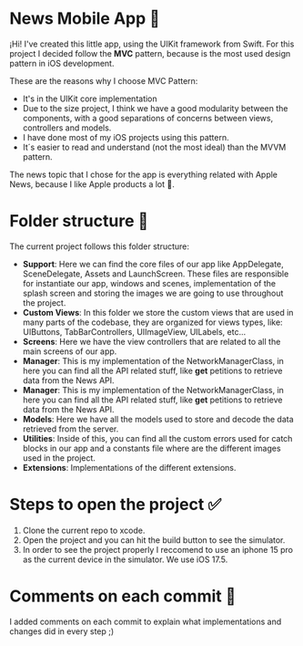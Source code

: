 # News Mobile App 📱

¡Hi! I've created this little app, using the UIKit framework from Swift.
For this project I decided follow the **MVC** pattern, because is the most used design pattern in iOS development. 

These are the reasons why I choose MVC Pattern:

 - It's in the UIKit core implementation
 - Due to the size project, I think we have a good modularity between the components, with a good separations of concerns between views, controllers and models.
 - I have done most of my iOS projects using this pattern.
 - It´s easier to read and understand (not the most ideal) than the MVVM pattern.

The news topic that I chose for the app is everything related with Apple News, because I like Apple products a lot 🍎.

# Folder structure 📁​
The current project follows this folder structure:

 - **Support**: Here we can find the core files of our app like AppDelegate, SceneDelegate, Assets and LaunchScreen. These files are responsible for instantiate our app, windows and scenes, implementation of the splash screen and storing the images we are going to use throughout the project.
 - **Custom Views**: In this folder we store the custom views that are used in many parts of the codebase, they are organized for views types, like: UIButtons, TabBarControllers, UIImageView, UILabels, etc...
 - **Screens**: Here we have the view controllers that are related to all the main screens of our app.
 - **Manager**: This is my implementation of the NetworkManagerClass, in here you can find all the API related stuff, like **get** petitions to retrieve data from the News API.
- **Manager**: This is my implementation of the NetworkManagerClass, in here you can find all the API related stuff, like **get** petitions to retrieve data from the News API.
- **Models**: Here we have all the models used to store and decode the data retrieved from the server. 
 - **Utilities**: Inside of this, you can find all the custom errors used for catch blocks in our app and a constants file where are the different images used in the project.
  - **Extensions**: Implementations of the different extensions.

# Steps to open the project ✅​

 1. Clone the current repo to xcode.
 2. Open the project and you can hit the build button to see the simulator.
 3. In order to see the project properly I reccomend to use an iphone 15 pro as the current device in the simulator. We use iOS 17.5.

# Comments on each commit 💬​
I added comments on each commit to explain what implementations and changes did in every step ;)

